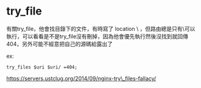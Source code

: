 # try\_file

 有關try_file，他會找目錄下的文件，有時寫了 location \ ，但路由總是只有\可以執行，可以看看是不是try_file沒有刪掉，因為他會優先執行然後沒找到就回傳404，另外可能不經意把自己的源碼給露出了

ex:

```
try_files $uri $uri/ =404;
```

https://servers.ustclug.org/2014/09/nginx-try\_files-fallacy/



